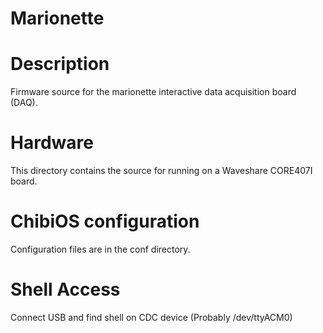 
Marionette
==========

# Description

Firmware source for the marionette interactive data acquisition board (DAQ). 

# Hardware

This directory contains the source for running on a Waveshare CORE407I board.

# ChibiOS configuration

Configuration files are in the conf directory.

# Shell Access

Connect USB and find shell on CDC device (Probably /dev/ttyACM0)







